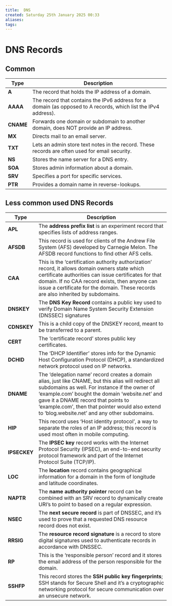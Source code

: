 ```yaml
---
title:  DNS
created: Saturday 25th January 2025 00:33
aliases: 
tags: 
---
```

# DNS Records

## Common

| Type      | Description                                                                                                    |
| --------- | -------------------------------------------------------------------------------------------------------------- |
| **A**     | The record that holds the IP address of a domain.                                                              |
| **AAAA**  | The record that contains the IPv6 address for a domain (as opposed to A records, which list the IPv4 address). |
| **CNAME** | Forwards one domain or subdomain to another domain, does NOT provide an IP address.                            |
| **MX**    | Directs mail to an email server.                                                                               |
| **TXT**   | Lets an admin store text notes in the record. These records are often used for email security.                 |
| **NS**    | Stores the name server for a DNS entry.                                                                        |
| **SOA**   | Stores admin information about a domain.                                                                       |
| **SRV**   | Specifies a port for specific services.                                                                        |
| **PTR**   | Provides a domain name in reverse-lookups.                                                                     |
## Less common used DNS Records

| Type         | Description                                                                                                                                                                                                                                                                                                                                        |
| ------------ | -------------------------------------------------------------------------------------------------------------------------------------------------------------------------------------------------------------------------------------------------------------------------------------------------------------------------------------------------- |
| **APL**      | The **address prefix list** is an experiment record that specifies lists of address ranges.                                                                                                                                                                                                                                                        |
| **AFSDB**    | This record is used for clients of the Andrew File System (AFS) developed by Carnegie Melon. The AFSDB record functions to find other AFS cells.                                                                                                                                                                                                   |
| **CAA**      | This is the ‘certification authority authorization’ record, it allows domain owners state which certificate authorities can issue certificates for that domain. If no CAA record exists, then anyone can issue a certificate for the domain. These records are also inherited by subdomains.                                                       |
| **DNSKEY**   | The **DNS Key Record** contains a public key used to verify Domain Name System Security Extension (DNSSEC) signatures                                                                                                                                                                                                                              |
| **CDNSKEY**  | This is a child copy of the DNSKEY record, meant to be transferred to a parent.                                                                                                                                                                                                                                                                    |
| **CERT**     | The ‘certificate record’ stores public key certificates.                                                                                                                                                                                                                                                                                           |
| **DCHID**    | The ‘DHCP Identifier’ stores info for the Dynamic Host Configuration Protocol (DHCP), a standardized network protocol used on IP networks.                                                                                                                                                                                                         |
| **DNAME**    | The ‘delegation name’ record creates a domain alias, just like CNAME, but this alias will redirect all subdomains as well. For instance if the owner of ‘example.com’ bought the domain ‘website.net’ and gave it a DNAME record that points to ‘example.com’, then that pointer would also extend to ‘blog.website.net’ and any other subdomains. |
| **HIP**      | This record uses ‘Host identity protocol’, a way to separate the roles of an IP address; this record is used most often in mobile computing.                                                                                                                                                                                                       |
| **IPSECKEY** | The **IPSEC key** record works with the Internet Protocol Security (IPSEC), an end-to-end security protocol framework and part of the Internet Protocol Suite (TCP/IP).                                                                                                                                                                            |
| **LOC**      | The **location** record contains geographical information for a domain in the form of longitude and latitude coordinates.                                                                                                                                                                                                                          |
| **NAPTR**    | The **name authority pointer** record can be combined with an SRV record to dynamically create URI’s to point to based on a regular expression.                                                                                                                                                                                                    |
| **NSEC**     | The **next secure record** is part of DNSSEC, and it’s used to prove that a requested DNS resource record does not exist.                                                                                                                                                                                                                          |
| **RRSIG**    | The **resource record signature** is a record to store digital signatures used to authenticate records in accordance with DNSSEC.                                                                                                                                                                                                                  |
| **RP**       | This is the ‘responsible person’ record and it stores the email address of the person responsible for the domain.                                                                                                                                                                                                                                  |
| **SSHFP**    | This record stores the **SSH public key fingerprints**; SSH stands for Secure Shell and it’s a cryptographic networking protocol for secure communication over an unsecure network.                                                                                                                                                                |
